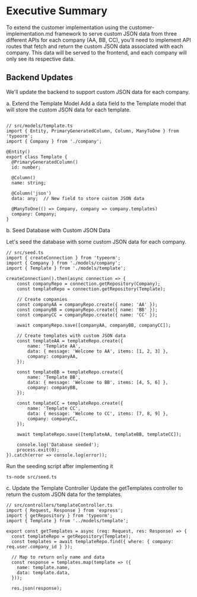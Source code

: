 # Executive Summary

To extend the customer implementation using the customer-implementation.md framework to serve custom JSON data from three different APIs for each company (AA, BB, CC), you'll need to implement API routes that fetch and return the custom JSON data associated with each company. This data will be served to the frontend, and each company will only see its respective data.

## Backend Updates

We'll update the backend to support custom JSON data for each company.

a. Extend the Template Model
Add a data field to the Template model that will store the custom JSON data for each template.

```

// src/models/template.ts
import { Entity, PrimaryGeneratedColumn, Column, ManyToOne } from 'typeorm';
import { Company } from './company';

@Entity()
export class Template {
  @PrimaryGeneratedColumn()
  id: number;

  @Column()
  name: string;

  @Column('json')
  data: any;  // New field to store custom JSON data

  @ManyToOne(() => Company, company => company.templates)
  company: Company;
}

```

b. Seed Database with Custom JSON Data

Let's seed the database with some custom JSON data for each company.

```
// src/seed.ts
import { createConnection } from 'typeorm';
import { Company } from './models/company';
import { Template } from './models/template';

createConnection().then(async connection => {
    const companyRepo = connection.getRepository(Company);
    const templateRepo = connection.getRepository(Template);

    // Create companies
    const companyAA = companyRepo.create({ name: 'AA' });
    const companyBB = companyRepo.create({ name: 'BB' });
    const companyCC = companyRepo.create({ name: 'CC' });

    await companyRepo.save([companyAA, companyBB, companyCC]);

    // Create templates with custom JSON data
    const templateAA = templateRepo.create({
        name: 'Template AA',
        data: { message: 'Welcome to AA', items: [1, 2, 3] },
        company: companyAA,
    });

    const templateBB = templateRepo.create({
        name: 'Template BB',
        data: { message: 'Welcome to BB', items: [4, 5, 6] },
        company: companyBB,
    });

    const templateCC = templateRepo.create({
        name: 'Template CC',
        data: { message: 'Welcome to CC', items: [7, 8, 9] },
        company: companyCC,
    });

    await templateRepo.save([templateAA, templateBB, templateCC]);

    console.log('Database seeded');
    process.exit(0);
}).catch(error => console.log(error));

```

Run the seeding script after implementing it

```
ts-node src/seed.ts

```

c. Update the Template Controller
Update the getTemplates controller to return the custom JSON data for the templates.

```
// src/controllers/templateController.ts
import { Request, Response } from 'express';
import { getRepository } from 'typeorm';
import { Template } from '../models/template';

export const getTemplates = async (req: Request, res: Response) => {
  const templateRepo = getRepository(Template);
  const templates = await templateRepo.find({ where: { company: req.user.company_id } });
  
  // Map to return only name and data
  const response = templates.map(template => ({
    name: template.name,
    data: template.data,
  }));

  res.json(response);



```
